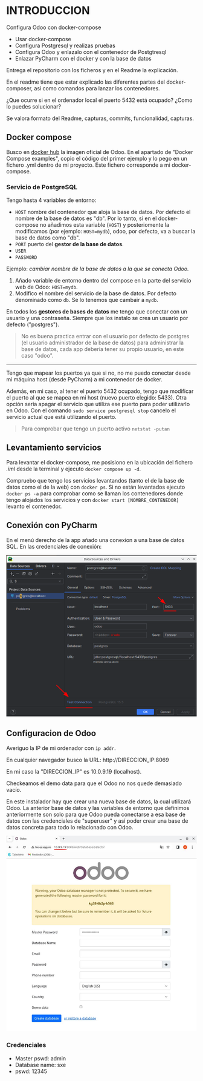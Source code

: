 # INTRODUCCION
Configura Odoo con docker-compose
* Usar docker-compose
* Configura Postgresql y realizas pruebas
* Configura Odoo y enlazalo con el contenedor de Postgtresql
* Enlazar PyCharm con el docker y con la base de datos

Entrega el repositorio con los ficheros y en el Readme la explicación.

En el readme tiene que estar explicado las diferentes partes del docker-composer, asi como comandos para lanzar los contenedores.

¿Que ocurre si en el ordenador local el puerto 5432 está ocupado? ¿Como lo puedes solucionar?

Se valora formato del Readme, capturas, commits, funcionalidad, capturas.

## Docker compose
Busco en [docker hub](https://hub.docker.com/_/odoo) la imagen oficial de Odoo. En el apartado de
"Docker Compose examples", copio el código del primer ejemplo y lo pego en un fichero .yml dentro de mi proyecto. Este fichero corresponde a mi docker-compose.

### Servicio de PostgreSQL

Tengo hasta 4 variables de entorno:
* `HOST` nombre del contenedor que aloja la base de datos. Por defecto el nombre de la base de datos es "db".
Por lo tanto, si en el docker-compose no añadimos esta variable (`HOST`) y posteriomente
la modificamos (por ejemplo: `HOST=mydb`), odoo, por defecto,
va a buscar la base de datos como "db".
* `PORT` puerto del **gestor de la base de datos**.
* `USER`
* `PASSWORD`

Ejemplo: _cambiar nombre de la base de datos a la que se conecta Odoo._

1. Añado variable de entorno
dentro del compose en la parte del servicio web de Odoo: `HOST=mydb`.
2. Modifico el nombre del servicio de la base de datos. Por defecto 
denominado como `db`. Se lo tenemos que cambair a `mydb`.

En todos los **gestores de bases de datos** me tengo que conectar con un usuario y una  contraseña. Siempre que los instalo se crea un usuario por defecto ("postgres").

> No es buena practica entrar con el usuario por defecto de postgres (el usuario administrador de la base de datos)
> para administrar la base de datos, 
> cada app deberia tener su propio usuario, en este caso "odoo".

----

Tengo que mapear los puertos ya que si no, no me puedo conectar desde mi máquina host (desde PyCharm) a mi contenedor de docker.

Además, en mi caso, al tener el puerto 5432 ocupado, tengo que modificar el puerto al que se mapea en mi host (nuevo puerto
elegido: 5433). Otra opción seria apagar el servicio que utiliza ese puerto para poder utilizarlo en Odoo.
Con el comando `sudo service postgresql stop` cancelo el servicio actual que está utilizando el puerto.

> Para comprobar que tengo un puerto activo `netstat -putan`

## Levantamiento servicios
Para levantar el docker-compose, me posisiono en la ubicación del
fichero *.iml* desde la terminal y ejecuto `docker compose up -d`.

Compruebo que tengo los servicios levantandos (tanto el de la base de datos
como el de la web) con `docker ps`. Si no están levantados ejecuto 
`docker ps -a` para comprobar como se llaman los contenedores donde
tengo alojados los servicios y con `docker start [NOMBRE_CONTENEDOR]`
levanto el contenedor.

## Conexión con PyCharm
En el menú derecho de la app añado una conexion a una base de datos SQL. En las credenciales de conexión:

![conexionSQL](imagenes/testConnection.png)

## Configuracion de Odoo
Averiguo la IP de mi ordenador con `ip addr`.

En cualquier navegador busco la URL: http://DIRECCION_IP:8069

En mi caso la "DIRECCION_IP" es 10.0.9.19 (localhost).

Checkeamos el demo data para que el Odoo no nos quede demasiado vacío.

En este instalador hay que crear una nueva base de datos, la cual utilizará
Odoo. La anterior base de datos y las variables de entorno que definimos anteriormente
son solo para que Odoo pueda conectarse a esa base de datos con las
credenciales de "superuser" y así poder crear una base de datos concreta para todo lo
relacionado con Odoo.

![odoo](imagenes/myodoo.jpg)

### Credenciales
* Master pswd: admin
* Database name: sxe
* pswd: 12345


